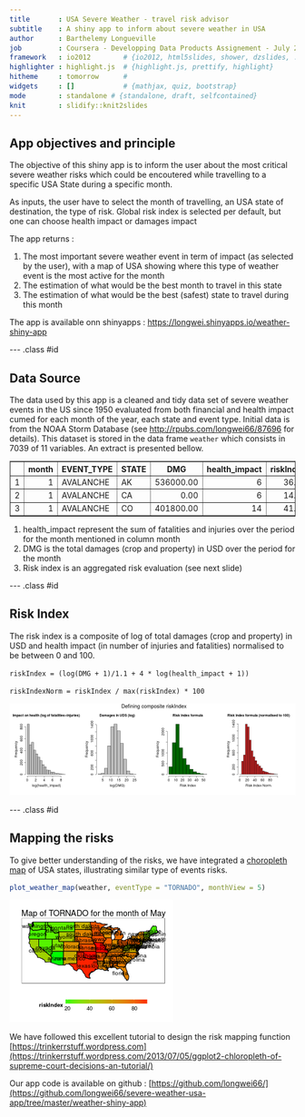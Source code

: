 ```yaml
---
title       : USA Severe Weather - travel risk advisor
subtitle    : A shiny app to inform about severe weather in USA
author      : Barthelemy Longueville
job         : Coursera - Developping Data Products Assignement - July 2015
framework   : io2012        # {io2012, html5slides, shower, dzslides, ...}
highlighter : highlight.js  # {highlight.js, prettify, highlight}
hitheme     : tomorrow      # 
widgets     : []            # {mathjax, quiz, bootstrap}
mode        : standalone # {standalone, draft, selfcontained}
knit        : slidify::knit2slides
---
```


## App objectives and principle

The objective of this shiny app is to inform the user about the most critical severe weather risks which could be encoutered while travelling to a specific USA State during a specific month.

As inputs, the user have to select the month of travelling, an USA state of destination, the type of risk. Global risk index is selected per default, but one can choose health impact or damages impact

The app returns :

1. The most important severe weather event in term of impact (as selected by the user), with a map of USA showing where this type of weather event is the most active for the month
2. The estimation of what would be the best month to travel in this state
3. The estimation of what would be the best (safest) state to travel during this month

The app is available onn shinyapps : https://longwei.shinyapps.io/weather-shiny-app

--- .class #id 

## Data Source



The data used by this app is a cleaned and tidy data set of severe weather events in the US since 1950 evaluated from both financial and health impact cumed for each month of the year, each state and event type. Initial data is from the NOAA Storm Database (see 
http://rpubs.com/longwei66/87696 for details). This dataset is stored in the data frame `weather` which consists in 7039 of 11 variables. An extract is presented bellow.

<!-- html table generated in R 3.2.1 by xtable 1.7-4 package -->
<!-- Tue Jul 21 23:36:27 2015 -->
<table border=1>
<tr> <th>  </th> <th> month </th> <th> EVENT_TYPE </th> <th> STATE </th> <th> DMG </th> <th> health_impact </th> <th> riskIndex </th>  </tr>
  <tr> <td align="right"> 1 </td> <td align="right">   1 </td> <td> AVALANCHE </td> <td> AK </td> <td align="right"> 536000.00 </td> <td align="right">   6 </td> <td align="right"> 36.56 </td> </tr>
  <tr> <td align="right"> 2 </td> <td align="right">   1 </td> <td> AVALANCHE </td> <td> CA </td> <td align="right"> 0.00 </td> <td align="right">   6 </td> <td align="right"> 14.39 </td> </tr>
  <tr> <td align="right"> 3 </td> <td align="right">   1 </td> <td> AVALANCHE </td> <td> CO </td> <td align="right"> 401800.00 </td> <td align="right">  14 </td> <td align="right"> 41.72 </td> </tr>
   </table>

1. health_impact represent the sum of fatalities and injuries over the period for the month mentioned in column month
2. DMG is the total damages (crop and property) in USD over the period for the month
3. Risk index is an aggregated risk evaluation (see next slide)

--- .class #id 

## Risk Index

The risk index is a composite of log of total damages (crop and property) in USD and health impact (in number of injuries and fatalities) normalised to be between 0 and 100.

`riskIndex = (log(DMG + 1)/1.1 + 4 * log(health_impact + 1))`

`riskIndexNorm = riskIndex / max(riskIndex) * 100`

![plot of chunk riskIndex](assets/fig/riskIndex-1.png) 


--- .class #id 

## Mapping the risks


To give better understanding of the risks, we have integrated a [choropleth map](https://en.wikipedia.org/wiki/Choropleth_map) of USA states, illustrating similar type of events risks.


```r
plot_weather_map(weather, eventType = "TORNADO", monthView = 5)
```

![plot of chunk mappingrisk](assets/fig/mappingrisk-1.png) 

We have followed this excellent tutorial to design the risk mapping function 
[https://trinkerrstuff.wordpress.com](https://trinkerrstuff.wordpress.com/2013/07/05/ggplot2-chloropleth-of-supreme-court-decisions-an-tutorial/)

Our app code is available on github : [https://github.com/longwei66/](https://github.com/longwei66/severe-weather-usa-app/tree/master/weather-shiny-app)
